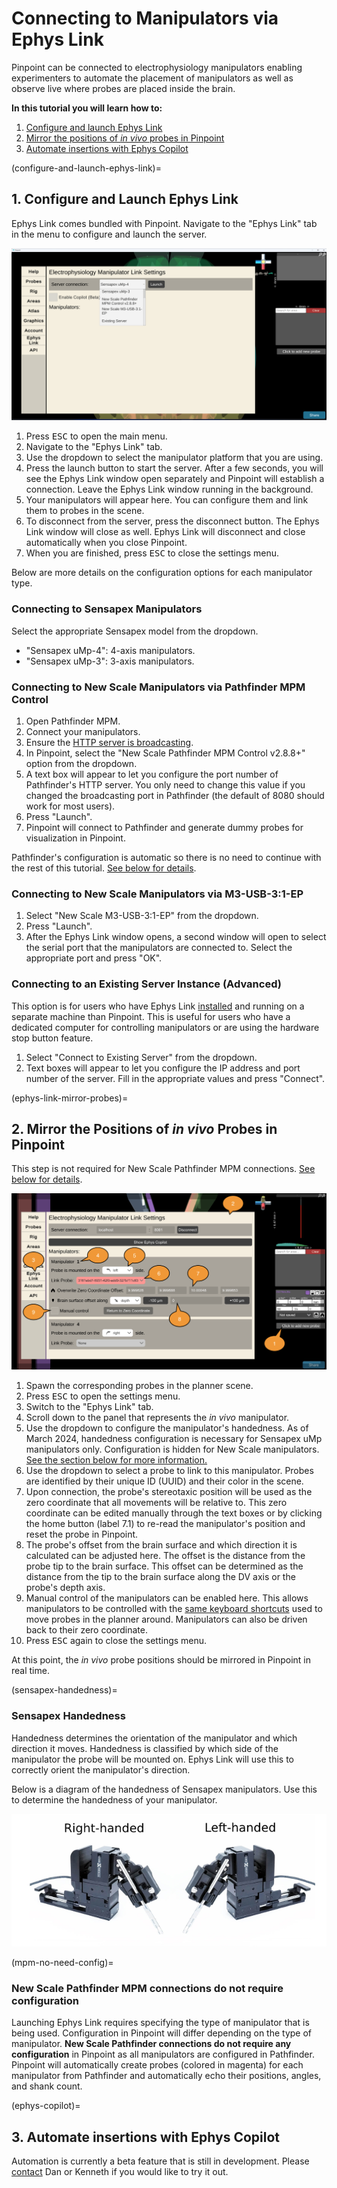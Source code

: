 # Connecting to Manipulators via Ephys Link

Pinpoint can be connected to electrophysiology manipulators
enabling experimenters to automate the placement of manipulators as well as
observe live where probes are placed inside the brain.

**In this tutorial you will learn how to:**

1. [Configure and launch Ephys Link](configure-and-launch-ephys-link)
2. [Mirror the positions of _in
   vivo_ probes in Pinpoint](ephys-link-mirror-probes)
3. [Automate insertions with Ephys Copilot](ephys-copilot)

[//]: # (**If you would like to use beta version of)

[//]: # (Ephys Link with Pinpoint, please use Steam to install Pinpoint and [switch to)

[//]: # (the `ephys-link-beta`branch]&#40;https://partner.steamgames.com/doc/store/application/branches#:~:text=To%20switch%20to%20a%20custom,be%20the%20%22BETAS%22%20tab&#41;)

[//]: # (.**)

[//]: # (To enable this feature, an instance of an Ephys Link server must be running on)

[//]: # (the local network. Please see the)

[//]: # (instructions [here]&#40;https://virtualbrainlab.org/ephys_link/installation_and_use.html#installation&#41;)

[//]: # (on how to install and run a server.)

[//]: # ()

[//]: # (<div style="position: relative; padding-bottom: 56.25%; height: 0; overflow: hidden;">)

[//]: # (  <iframe src="https://www.youtube-nocookie.com/embed/QK87XBd46aQ?rel=0&modestbranding=1" style="position: absolute; top: 0; left: 0; width: 100%; height: 100%; border:0;" allowfullscreen title="Overview"></iframe>)

[//]: # (</div>)

[//]: # (<br>)

(configure-and-launch-ephys-link)=

## 1. Configure and Launch Ephys Link

Ephys Link comes bundled with Pinpoint. Navigate to the "Ephys Link" tab in the
menu to configure and launch the server.

![Ephys Link configuration window](../../_static/images/tutorial/ephys_link/ephys_link_launch.png)

1. Press <kbd>ESC</kbd> to open the main menu.
2. Navigate to the "Ephys Link" tab.
3. Use the dropdown to select the manipulator platform that you are using.
4. Press the launch button to start the server. After a few seconds, you will
   see the Ephys Link window open separately and Pinpoint will establish a
   connection. Leave the Ephys Link window running in the background.
5. Your manipulators will appear here. You can configure them and link them to
   probes in the scene.
6. To disconnect from the server, press the disconnect button. The Ephys Link
   window will close as well. Ephys Link will disconnect and close automatically
   when you close Pinpoint.
7. When you are finished, press <kbd>ESC</kbd> to close the
   settings menu.

Below are more details on the configuration options for each manipulator type.

### Connecting to Sensapex Manipulators

Select the appropriate Sensapex model from the dropdown.

- "Sensapex uMp-4": 4-axis manipulators.
- "Sensapex uMp-3": 3-axis manipulators.

### Connecting to New Scale Manipulators via Pathfinder MPM Control

1. Open Pathfinder MPM.
2. Connect your manipulators.
3. Ensure
   the [HTTP server is broadcasting](https://www.newscaletech.com/sending-commands-to-pathfinder-from-other-applications/).
4. In Pinpoint, select the "New Scale Pathfinder MPM Control v2.8.8+" option
   from the dropdown.
5. A text box will appear to let you configure the port number of Pathfinder's
   HTTP server. You only need to change this value if you changed the
   broadcasting port in Pathfinder (the default of 8080 should work for most
   users).
6. Press "Launch".
7. Pinpoint will connect to Pathfinder and generate dummy probes for
   visualization in Pinpoint.

Pathfinder's configuration is automatic so there is no need to continue with the
rest of this tutorial. [See below for details](mpm-no-need-config).

### Connecting to New Scale Manipulators via M3-USB-3:1-EP

1. Select "New Scale M3-USB-3:1-EP" from the dropdown.
2. Press "Launch".
3. After the Ephys Link window opens, a second window will open to select the
   serial port that the manipulators are connected to. Select the appropriate
   port and press "OK".

### Connecting to an Existing Server Instance (Advanced)

This option is for users who have Ephys
Link [installed](https://virtualbrainlab.org/ephys_link/installation_and_use.html#installation)
and running on a separate machine than Pinpoint. This is useful for users who
have a dedicated computer for controlling manipulators or are using the hardware
stop button feature.

1. Select "Connect to Existing Server" from the dropdown.
2. Text boxes will appear to let you configure the IP address and port number of
   the server. Fill in the appropriate values and press "Connect".

(ephys-link-mirror-probes)=

## 2. Mirror the Positions of _in vivo_ Probes in Pinpoint

This step is not required for New Scale Pathfinder MPM connections. [See below
for details](mpm-no-need-config).

![Connect a probe to a manipulator](../../_static/images/tutorial/ephys_link/ephys_link_connect_probe.png)

1. Spawn the corresponding probes in the planner scene.
2. Press <kbd>ESC</kbd> to open the settings menu.
3. Switch to the "Ephys Link" tab.
4. Scroll down to the panel that represents the _in vivo_ manipulator.
5. Use the dropdown to configure the manipulator's handedness. As of March 2024,
   handedness configuration is necessary for Sensapex uMp manipulators only.
   Configuration is hidden for New Scale
   manipulators. [See the section below for
   more information.](sensapex-handedness)
6. Use the dropdown to select a probe to link to this manipulator. Probes are
   identified by their unique ID (UUID) and their color in the scene.
7. Upon connection, the probe's stereotaxic position will be used as the zero
   coordinate that all movements will be relative to. This zero coordinate can
   be edited manually through the text boxes or by clicking the home button
   (label 7.1) to re-read the manipulator's position and reset the probe in
   Pinpoint.
8. The probe's offset from the brain surface and which direction it is
   calculated can be adjusted here. The offset is the distance from the probe
   tip to the brain surface. This offset can be determined as the distance from
   the tip to the brain surface along the DV axis or the probe's depth axis.
9. Manual control of the manipulators can be enabled here. This allows
   manipulators to be controlled with
   the [same keyboard shortcuts](https://virtualbrainlab.org/pinpoint/tutorials/tutorial_basics.html#keyboard)
   used to move probes in the planner around. Manipulators can also be driven
   back to their zero coordinate.
10. Press <kbd>ESC</kbd> again to close the settings menu.

At this point, the _in vivo_ probe positions should be mirrored in Pinpoint in
real time.

(sensapex-handedness)=

### Sensapex Handedness

Handedness determines the orientation of the manipulator and which
direction it moves. Handedness is classified by which side of the
manipulator the probe will be mounted on. Ephys Link will use this to correctly
orient the manipulator's direction.

Below is a diagram of the handedness of Sensapex manipulators. Use this to
determine the handedness of your manipulator.

![Sensapex handedness](../../_static/images/tutorial/ephys_link/sensapex_manipulators.png)

(mpm-no-need-config)=

### New Scale Pathfinder MPM connections do not require configuration

Launching Ephys Link requires specifying the type of manipulator that is being
used. Configuration in Pinpoint will differ depending on the type of
manipulator. **New Scale Pathfinder connections do not require any
configuration** in Pinpoint as all manipulators are configured in Pathfinder.
Pinpoint will automatically create probes (colored in magenta) for
each manipulator from Pathfinder and automatically echo their positions,
angles, and shank count.

(ephys-copilot)=

## 3. Automate insertions with Ephys Copilot

Automation is currently a beta feature that is still in development.
Please [contact](https://virtualbrainlab.org/about/overview.html) Dan or Kenneth
if you would like to try it out.
